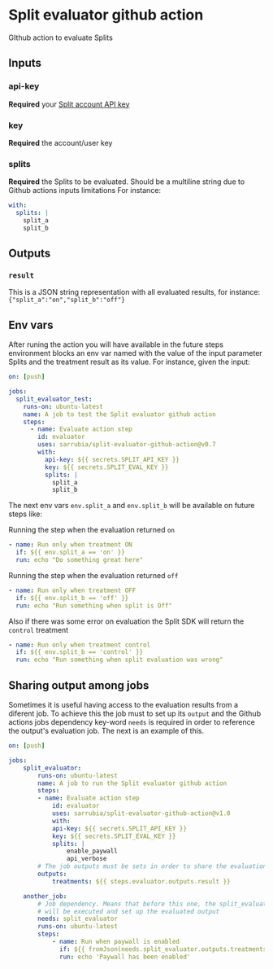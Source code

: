 # Split evaluator github action

GIthub action to evaluate Splits

## Inputs

### api-key

**Required** your [Split account API key](https://help.split.io/hc/en-us/articles/360019916211)

### key

**Required** the account/user key

### splits

**Required** the Splits to be evaluated. Should be a multiline string due to Github actions inputs limitations
For instance:

```yaml
with:
  splits: |
    split_a
    split_b
```

## Outputs

### `result`

This is a JSON string representation with all evaluated results, for instance: `{"split_a":"on","split_b":"off"}`

## Env vars

After runing the action you will have available in the future steps environment blocks an env var named with the value of the input parameter Splits and the treatment result as its value.
For instance, given the input:

```yaml
on: [push]

jobs:
  split_evaluator_test:
    runs-on: ubuntu-latest
    name: A job to test the Split evaluator github action
    steps:
      - name: Evaluate action step
        id: evaluator
        uses: sarrubia/split-evaluator-github-action@v0.7
        with:
          api-key: ${{ secrets.SPLIT_API_KEY }}
          key: ${{ secrets.SPLIT_EVAL_KEY }}
          splits: |
            split_a
            split_b
```

The next env vars `env.split_a` and `env.split_b` will be available on future steps like:

Running the step when the evaluation returned `on`

```yaml
- name: Run only when treatment ON
  if: ${{ env.split_a == 'on' }}
  run: echo "Do something great here"
```

Running the step when the evaluation returned `off`

```yaml
- name: Run only when treatment OFF
  if: ${{ env.split_b == 'off' }}
  run: echo "Run something when split is Off"
```

Also if there was some error on evaluation the Split SDK will return the `control` treatment

```yaml
- name: Run only when treatment control
  if: ${{ env.split_b == 'control' }}
  run: echo "Run something when split evaluation was wrong"
```

## Sharing output among jobs

Sometimes it is useful having access to the evaluation results from a diferent job. To achieve this the job must to set up its `output` and the Github actions jobs dependency key-word `needs` is required in order to reference the output's evaluation job. The next is an example of this.

```yaml
on: [push]

jobs:
    split_evaluator:
        runs-on: ubuntu-latest
        name: A job to run the Split evaluator github action
        steps:
        - name: Evaluate action step
            id: evaluator
            uses: sarrubia/split-evaluator-github-action@v1.0
            with:
            api-key: ${{ secrets.SPLIT_API_KEY }}
            key: ${{ secrets.SPLIT_EVAL_KEY }}
            splits: |
                enable_paywall
                api_verbose
        # The job outputs must be sets in order to share the evaluation results
        outputs:
            treatments: ${{ steps.evaluator.outputs.result }}

    another_job:
        # Job dependency. Means that before this one, the split_evaluator job
        # will be executed and set up the evaluated output
        needs: split_evaluator
        runs-on: ubuntu-latest
        steps:
            - name: Run when paywall is enabled
              if: ${{ fromJson(needs.split_evaluator.outputs.treatments).enable_paywall == 'on' }}
              run: echo 'Paywall has been enabled'
```
